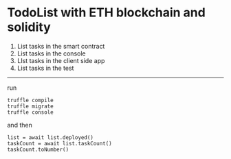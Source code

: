 # TodoList with ETH blockchain and solidity 
1. List tasks in the smart contract
2. List tasks in the console
3. LIst tasks in the client side app
4. List tasks in the test

***

run
```
truffle compile
truffle migrate
truffle console
```
and then
```
list = await list.deployed()
taskCount = await list.taskCount()
taskCount.toNumber()
```